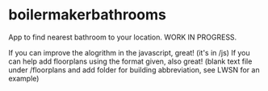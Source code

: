 # boilermakerbathrooms
App to find nearest bathroom to your location. WORK IN PROGRESS.

If you can improve the alogrithm in the javascript, great! (it's in /js)
If you can help add floorplans using the format given, also great! (blank text file under /floorplans and add folder for building abbreviation, see LWSN for an example)
